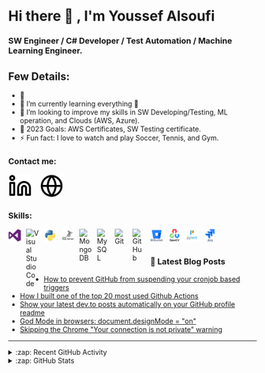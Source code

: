 # Hi there 👋 , I'm Youssef Alsoufi
### SW Engineer / C# Developer / Test Automation / Machine Learning Engineer.

## Few Details:

- 🔭 
- 🌱 I’m currently learning everything 🤣
- 👯 I’m looking to improve my skills in SW Developing/Testing, ML operation, and Clouds (AWS, Azure).
- 🥅 2023 Goals: AWS Certificates, SW Testing certificate.
- ⚡ Fun fact: I love to watch and play Soccer, Tennis, and Gym.

### Contact me:

[![website](./img/linkedin-light.svg)](https://www.linkedin.com/in/youssef-alsoufi-009087139/)
&nbsp;&nbsp;
[![website](./img/globe-light.svg)](https://www.kaggle.com/youssefalsoufi)


<!-- You can find all  required logos in this link:
https://github.com/devicons/devicon/tree/v2.15.1/icons 
 -->

### Skills:
[<img align="left" alt="React" width="26px" src="https://github.com/devicons/devicon/blob/v2.15.1/icons/visualstudio/visualstudio-plain.svg" style="padding-right:10px;" />][website]
[<img align="left" alt="Visual Studio Code" width="26px" src="https://cdn.jsdelivr.net/gh/devicons/devicon/icons/vscode/vscode-original.svg" style="padding-right:10px;" />][website]
[<img align="left" alt="React" width="26px" src="https://github.com/devicons/devicon/blob/v2.15.1/icons/python/python-original.svg" style="padding-right:10px;" />][website]
[<img align="left" alt="Node.js" width="26px" src="https://github.com/devicons/devicon/blob/v2.15.1/icons/microsoftsqlserver/microsoftsqlserver-plain-wordmark.svg" style="padding-right:10px;" />][website]
[<img align="left" alt="MongoDB" width="26px" src="https://cdn.jsdelivr.net/gh/devicons/devicon/icons/mongodb/mongodb-original.svg" style="padding-right:10px;" />][website]
[<img align="left" alt="MySQL" width="26px" src="https://cdn.jsdelivr.net/gh/devicons/devicon/icons/mysql/mysql-original.svg" style="padding-right:10px;" />][website]
[<img align="left" alt="Git" width="26px" src="https://cdn.jsdelivr.net/gh/devicons/devicon/icons/git/git-original.svg" style="padding-right:10px;" />][website]
[<img align="left" alt="GitHub" width="26px" src="https://user-images.githubusercontent.com/3369400/139448065-39a229ba-4b06-434b-bc67-616e2ed80c8f.png" style="padding-right:10px;" />](website)
[<img align="left" alt="React" width="26px" src="https://github.com/devicons/devicon/blob/v2.15.1/icons/bitbucket/bitbucket-original-wordmark.svg" style="padding-right:10px;" />][website]
[<img align="left" alt="GitHub" width="26px" src="https://github.com/devicons/devicon/blob/v2.15.1/icons/opencv/opencv-original-wordmark.svg" style="padding-right:10px;" />](website)
[<img align="left" alt="GitHub" width="26px" src="https://github.com/devicons/devicon/blob/v2.15.1/icons/pytest/pytest-original-wordmark.svg" style="padding-right:10px;" />](website)
[<img align="left" alt="GitHub" width="26px" src="https://github.com/devicons/devicon/blob/v2.15.1/icons/jira/jira-original-wordmark.svg" style="padding-right:10px;" />](website)



<br />
<br />

### 📕 Latest Blog Posts

<!-- BLOG-POST-LIST:START -->
- [How to prevent GitHub from suspending your cronjob based triggers](https://dev.to/gautamkrishnar/how-to-prevent-github-from-suspending-your-cronjob-based-triggers-knf)
- [How I built one of the top 20 most used Github Actions](https://www.gautamkrishnar.com/how-i-built-one-of-the-top-20-most-used-github-actions/)
- [Show your latest dev.to posts automatically on your GitHub profile readme](https://dev.to/gautamkrishnar/show-your-latest-dev-to-posts-automatically-in-your-github-profile-readme-3nk8)
- [God Mode in browsers: document.designMode = &quot;on&quot;](https://dev.to/gautamkrishnar/god-mode-in-browsers-document-designmode-on-2pmo)
- [Skipping the Chrome &quot;Your connection is not private&quot; warning](https://dev.to/gautamkrishnar/quickbits-1-skipping-the-chrome-your-connection-is-not-private-warning-4kp1)
<!-- BLOG-POST-LIST:END -->


---

<details>
  <summary>:zap: Recent GitHub Activity</summary>
  
<!--START_SECTION:activity-->

<!--END_SECTION:activity-->

</details>

<details>
  <summary>:zap: GitHub Stats</summary>

  <img align="left" alt="GitHub Stats" src="https://github-readme-stats.vercel.app/api?username=YoussefAlsoufi&show_icons=true&hide_border=false&title_color=ff652f&border_color=0c1a25&theme=transparent" />
</details>

[website]: https://github.com/YoussefAlsoufi?tab=repositories
<!-- 

[website]: https://codeSTACKr.com
[course]: http://vsCodeHero.com
[twitter]: https://twitter.com/codeSTACKr
[youtube]: https://youtube.com/codeSTACKr
[instagram]: https://instagram.com/codeSTACKr
[linkedin]: https://linkedin.com/in/codeSTACKr
[pythonRepos]: 
[[jsplaylist]: https://www.youtube.com/playlist?list=PLkwxH9e_vrALRJKu7wfXby3MKeflhTu6B
[cssplaylist]: https://www.youtube.com/playlist?list=PLkwxH9e_vrALSdvZuEh6gqQdmDoDIoqz4
[reactplaylist]: https://www.youtube.com/playlist?list=PLkwxH9e_vrAK4TdffpxKY3QGyHCpxFcQ0

 -->
